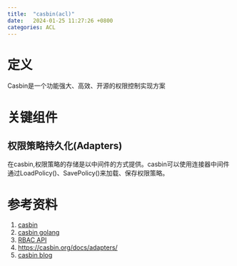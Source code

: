 ```yaml
---
title:  "casbin(acl)"
date:   2024-01-25 11:27:26 +0800
categories: ACL
---
```


# 定义
Casbin是一个功能强大、高效、开源的权限控制实现方案

# 关键组件
## 权限策略持久化(Adapters)
在casbin,权限策略的存储是以中间件的方式提供。casbin可以使用连接器中间件通过LoadPolicy()、SavePolicy()来加载、保存权限策略。


# 参考资料
1. [casbin](https://casbin.org/zh/docs/overview)
2. [casbin golang](https://github.com/casbin/casbin?tab=readme-ov-file#tutorials)
3. [RBAC API](https://casbin.org/docs/rbac-api/)
4. https://casbin.org/docs/adapters/
5. [casbin blog](https://www.cnblogs.com/wang_yb/p/9987397.html)